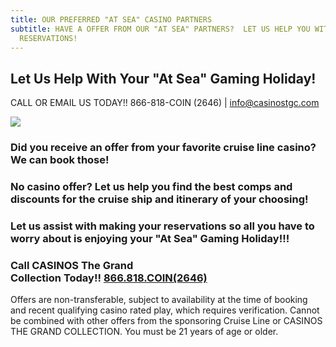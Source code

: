 ```yaml
---
title: OUR PREFERRED "AT SEA" CASINO PARTNERS
subtitle: HAVE A OFFER FROM OUR "AT SEA" PARTNERS?  LET US HELP YOU WITH YOUR
  RESERVATIONS!
---
```

## Let Us Help With Your "At Sea" Gaming Holiday!

<!--StartFragment-->

CALL OR EMAIL US TODAY!! 866-818-COIN (2646) | [info@casinostgc.com](info@casinostgc.com)

<!--EndFragment-->

![](/uploads/2023-ctgc-at-sea-preferred-partners.jpg)

### Did you receive an offer from your favorite cruise line casino?  We can book those!

### No casino offer? Let us help you find the best comps and discounts for the cruise ship and itinerary of your choosing!

### Let us assist with making your reservations so all you have to worry about is enjoying your "At Sea" Gaming Holiday!!!

### **Call CASINOS The Grand Collection Today!! [866.818.COIN(2646)](tel:18668182646)**

Offers are non-transferable, subject to availability at the time of booking and recent qualifying casino rated play, which requires verification. Cannot be combined with other offers from the sponsoring Cruise Line or CASINOS THE GRAND COLLECTION. You must be 21 years of age or older.